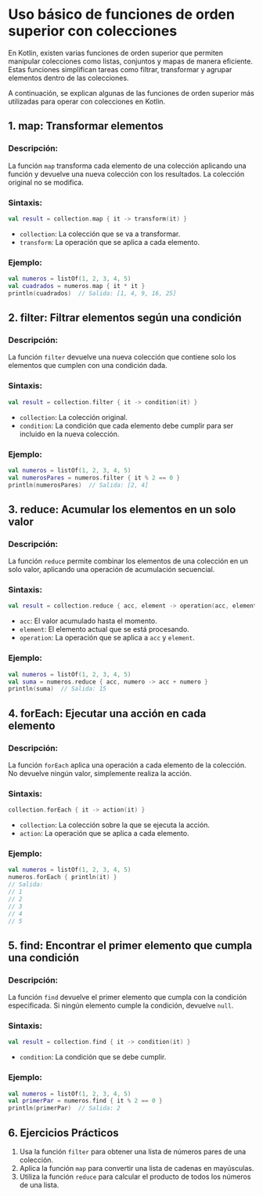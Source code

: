 # Uso básico de funciones de orden superior con colecciones
En Kotlin, existen varias funciones de orden superior que permiten manipular colecciones como listas, conjuntos y mapas de manera eficiente. Estas funciones simplifican tareas como filtrar, transformar y agrupar elementos dentro de las colecciones.

A continuación, se explican algunas de las funciones de orden superior más utilizadas para operar con colecciones en Kotlin.

## 1. map: Transformar elementos

### **Descripción:**
La función `map` transforma cada elemento de una colección aplicando una función y devuelve una nueva colección con los resultados. La colección original no se modifica.
### **Sintaxis:**
```kotlin
val result = collection.map { it -> transform(it) }
```
- `collection`: La colección que se va a transformar.
- `transform`: La operación que se aplica a cada elemento.
### **Ejemplo:**
```kotlin
val numeros = listOf(1, 2, 3, 4, 5)
val cuadrados = numeros.map { it * it }
println(cuadrados)  // Salida: [1, 4, 9, 16, 25]
```
## 2. filter: Filtrar elementos según una condición
   
### **Descripción:**
La función `filter` devuelve una nueva colección que contiene solo los elementos que cumplen con una condición dada.

### **Sintaxis:**
```kotlin
val result = collection.filter { it -> condition(it) }
```
- `collection`: La colección original.
- `condition`: La condición que cada elemento debe cumplir para ser incluido en la nueva colección.
### **Ejemplo:**
```kotlin
val numeros = listOf(1, 2, 3, 4, 5)
val numerosPares = numeros.filter { it % 2 == 0 }
println(numerosPares)  // Salida: [2, 4]
```

## 3. reduce: Acumular los elementos en un solo valor
### **Descripción:**
La función `reduce` permite combinar los elementos de una colección en un solo valor, aplicando una operación de acumulación secuencial.
### **Sintaxis:**
```kotlin
val result = collection.reduce { acc, element -> operation(acc, element) }
```
- `acc`: El valor acumulado hasta el momento.
- `element`: El elemento actual que se está procesando.
- `operation`: La operación que se aplica a `acc` y `element`.
### **Ejemplo:**
```kotlin
val numeros = listOf(1, 2, 3, 4, 5)
val suma = numeros.reduce { acc, numero -> acc + numero }
println(suma)  // Salida: 15
```

## 4. forEach: Ejecutar una acción en cada elemento
### **Descripción:**
La función `forEach` aplica una operación a cada elemento de la colección. No devuelve ningún valor, simplemente realiza la acción.
### **Sintaxis:**
```kotlin
collection.forEach { it -> action(it) }
```
- `collection`: La colección sobre la que se ejecuta la acción.
- `action`: La operación que se aplica a cada elemento.
### **Ejemplo:**
```kotlin
val numeros = listOf(1, 2, 3, 4, 5)
numeros.forEach { println(it) }
// Salida: 
// 1
// 2
// 3
// 4
// 5
```

## 5. find: Encontrar el primer elemento que cumpla una condición
### **Descripción:**
La función `find` devuelve el primer elemento que cumpla con la condición especificada. Si ningún elemento cumple la condición, devuelve `null`.
### **Sintaxis:**
```kotlin
val result = collection.find { it -> condition(it) }
```
- `condition`: La condición que se debe cumplir.
### **Ejemplo:**
```kotlin
val numeros = listOf(1, 2, 3, 4, 5)
val primerPar = numeros.find { it % 2 == 0 }
println(primerPar)  // Salida: 2
```

## 6. Ejercicios Prácticos

1. Usa la función `filter` para obtener una lista de números pares de una colección.
2. Aplica la función `map` para convertir una lista de cadenas en mayúsculas.
3. Utiliza la función `reduce` para calcular el producto de todos los números de una lista.
